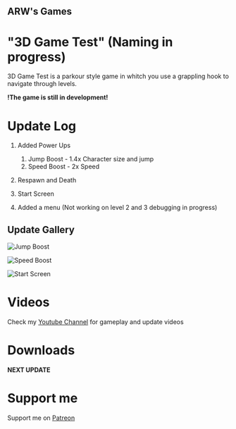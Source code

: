 ## ARW's Games

# "3D Game Test" (Naming in progress)

3D Game Test is a parkour style game in whitch you use a grappling hook to navigate through levels.

**!The game is still in development!**

# Update Log 

1. Added Power Ups
   1. Jump Boost - 1.4x Character size and jump   
   1. Speed Boost - 2x Speed

2. Respawn and Death

3. Start Screen

4. Added a menu (Not working on level 2 and 3 debugging in progress)


## Update Gallery

![Jump Boost](https://github.com/m10ev/m10ev.github.io/blob/main/images/3D%20game%20test%2016.1.2021%20%D0%B3.%2014_35_55.png)

![Speed Boost](https://github.com/m10ev/m10ev.github.io/blob/main/images/3D%20game%20test%2016.1.2021%20%D0%B3.%2014_40_33.png)

![Start Screen](https://github.com/m10ev/m10ev.github.io/blob/main/images/3D%20game%20test%2016.1.2021%20%D0%B3.%2014_41_28.png)

# Videos

Check my [Youtube Channel](https://www.youtube.com/channel/UC7LkAn-t5wo2rUwMPs5SxYA) for gameplay and update videos

# Downloads

**NEXT UPDATE**


# Support me

Support me on [Patreon](https://www.patreon.com/agentricewatergames)

